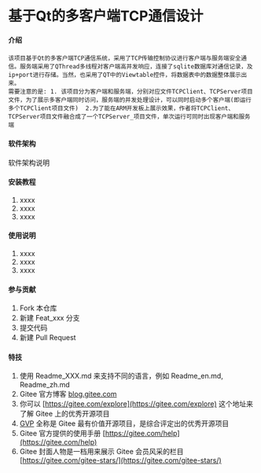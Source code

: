 # 基于Qt的多客户端TCP通信设计

#### 介绍
    该项目基于Qt的多客户端TCP通信系统，采用了TCP传输控制协议进行客户端与服务端安全通信。服务端采用了QThread多线程对客户端高并发响应，连接了sqlite数据库对通信记录，及ip+port进行存储。当然，也采用了QT中的Viewtable控件，将数据表中的数据整体展示出来。
    需要注意的是: 1. 该项目分为客户端和服务端，分别对应文件TCPClient、TCPServer项目文件，为了展示多客户端同时访问，服务端的并发处理设计，可以同时启动多个客户端(即运行多个TCPClient项目文件)  2.为了能在ARM开发板上展示效果，作者将TCPClient、TCPServer项目文件融合成了一个TCPServer_项目文件，单次运行可同时出现客户端和服务端
    

#### 软件架构
软件架构说明


#### 安装教程

1.  xxxx
2.  xxxx
3.  xxxx

#### 使用说明

1.  xxxx
2.  xxxx
3.  xxxx

#### 参与贡献

1.  Fork 本仓库
2.  新建 Feat_xxx 分支
3.  提交代码
4.  新建 Pull Request


#### 特技

1.  使用 Readme\_XXX.md 来支持不同的语言，例如 Readme\_en.md, Readme\_zh.md
2.  Gitee 官方博客 [blog.gitee.com](https://blog.gitee.com)
3.  你可以 [https://gitee.com/explore](https://gitee.com/explore) 这个地址来了解 Gitee 上的优秀开源项目
4.  [GVP](https://gitee.com/gvp) 全称是 Gitee 最有价值开源项目，是综合评定出的优秀开源项目
5.  Gitee 官方提供的使用手册 [https://gitee.com/help](https://gitee.com/help)
6.  Gitee 封面人物是一档用来展示 Gitee 会员风采的栏目 [https://gitee.com/gitee-stars/](https://gitee.com/gitee-stars/)
